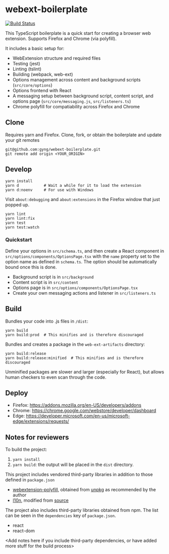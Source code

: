 # webext-boilerplate

[![Build Status](https://travis-ci.org/gyng/webext-boilerplate.svg?branch=master)](https://travis-ci.org/gyng/webext-boilerplate)

This TypeScript boilerplate is a quick start for creating a browser web extension. Supports Firefox and Chrome (via polyfill).

It includes a basic setup for:

* WebExtension structure and required files
* Testing (jest)
* Linting (tslint)
* Building (webpack, web-ext)
* Options management across content and background scripts (`src/core/options`)
* Options frontend with React
* A messaging setup between background script, content script, and options page (`src/core/messaging.js`, `src/listeners.ts`)
* Chrome polyfill for compatiability across Firefox and Chrome

## Clone

Requires yarn and Firefox. Clone, fork, or obtain the boilerplate and update your git remotes

```
git@github.com:gyng/webext-boilerplate.git
git remote add origin <YOUR_ORIGIN>
```

## Develop

```
yarn install
yarn d           # Wait a while for it to load the extension
yarn d:noenv     # For use with Windows
```

Visit `about:debugging` and `about:extensions` in the Firefox window that just popped up.

```
yarn lint
yarn lint:fix
yarn test
yarn test:watch
```

### Quickstart

Define your options in `src/schema.ts`, and then create a React component in `src/options/components/OptionsPage.tsx` with the `name` property set to the option name as defined in `schema.ts`. The option should be automatically bound once this is done.

* Background script is in `src/background`
* Content script is in `src/content`
* Options page is in `src/options/components/OptionsPage.tsx`
* Create your own messaging actions and listener in `src/listeners.ts`

## Build

Bundles your code into .js files in `/dist`:

```
yarn build
yarn build:prod  # This minifies and is therefore discouraged
```

Bundles and creates a package in the `web-ext-artifacts` directory:

```
yarn build:release
yarn build:release:minified  # This minifies and is therefore discouraged
```

Unminified packages are slower and larger (especially for React), but allows human checkers to even scan through the code.

## Deploy

* Firefox: https://addons.mozilla.org/en-US/developers/addons
* Chrome: https://chrome.google.com/webstore/developer/dashboard
* Edge: https://developer.microsoft.com/en-us/microsoft-edge/extensions/requests/

## Notes for reviewers

To build the project:

1. `yarn install`
2. `yarn build`: the output will be placed in the `dist` directory.

This project includes vendored third-party libraries in addition to those defined in `package.json`

* [webextension-polyfill](https://github.com/mozilla/webextension-polyfill), obtained from [unpkg](https://unpkg.com/webextension-polyfill/dist/) as recommended by the author
* [l10n](https://github.com/piroor/webextensions-lib-l10n), modified from [source](https://github.com/piroor/webextensions-lib-l10n/blob/4b4589032ece93ea0907715f765310514f7e4aab/l10n.js)

The project also includes third-party libraries obtained from npm. The list can be seen in the `dependencies` key of `package.json`.

* react
* react-dom

<Add notes here if you include third-party dependencies, or have added more stuff for the build process>
